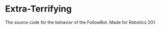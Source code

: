 Extra-Terrifying
================

The source code for the behavior of the FollowBot. Made for Robotics 201.
